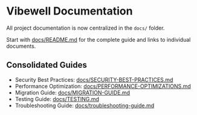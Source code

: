 # Vibewell Documentation

All project documentation is now centralized in the `docs/` folder.

Start with [docs/README.md](docs/README.md) for the complete guide and links to individual documents.

## Consolidated Guides

- Security Best Practices: [docs/SECURITY-BEST-PRACTICES.md](docs/SECURITY-BEST-PRACTICES.md)
- Performance Optimization: [docs/PERFORMANCE-OPTIMIZATIONS.md](docs/PERFORMANCE-OPTIMIZATIONS.md)
- Migration Guide: [docs/MIGRATION-GUIDE.md](docs/MIGRATION-GUIDE.md)
- Testing Guide: [docs/TESTING.md](docs/TESTING.md)
- Troubleshooting Guide: [docs/troubleshooting-guide.md](docs/troubleshooting-guide.md)
